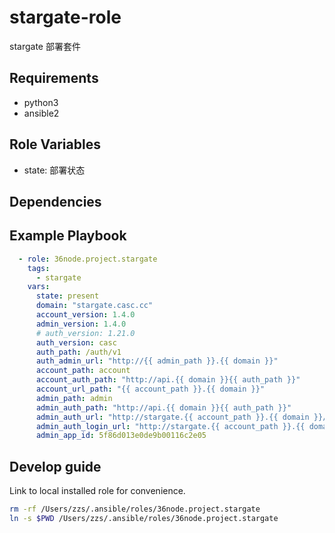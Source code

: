# stargate-role

stargate 部署套件

## Requirements

- python3
- ansible2

## Role Variables

- state: 部署状态

## Dependencies

## Example Playbook

```yaml
  - role: 36node.project.stargate
    tags:
      - stargate
    vars:
      state: present
      domain: "stargate.casc.cc"
      account_version: 1.4.0
      admin_version: 1.4.0
      # auth_version: 1.21.0
      auth_version: casc
      auth_path: /auth/v1
      auth_admin_url: "http://{{ admin_path }}.{{ domain }}"
      account_path: account
      account_auth_path: "http://api.{{ domain }}{{ auth_path }}"
      account_url_path: "{{ account_path }}.{{ domain }}"
      admin_path: admin
      admin_auth_path: "http://api.{{ domain }}{{ auth_path }}"
      admin_auth_url: "http://stargate.{{ account_path }}.{{ domain }}/auth"
      admin_auth_login_url: "http://stargate.{{ account_path }}.{{ domain }}/login"
      admin_app_id: 5f86d013e0de9b00116c2e05
```

## Develop guide

Link to local installed role for convenience.

```sh
rm -rf /Users/zzs/.ansible/roles/36node.project.stargate
ln -s $PWD /Users/zzs/.ansible/roles/36node.project.stargate
```
